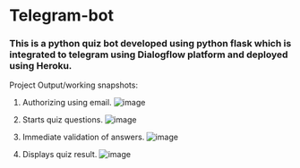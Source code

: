 # Telegram-bot
### This is a python quiz bot developed using python flask which is integrated to telegram using Dialogflow platform and deployed using Heroku.

Project Output/working snapshots:

1. Authorizing using email.
![image](https://github.com/sKeerthana4734/Telegram-bot/assets/91558152/61942d38-fb30-4be3-a87e-11f6f0e82593)

2. Starts quiz questions.
![image](https://github.com/sKeerthana4734/Telegram-bot/assets/91558152/dfdc3ec9-3489-4c1f-9022-aa4a087db39e)

3. Immediate validation of answers.
![image](https://github.com/sKeerthana4734/Telegram-bot/assets/91558152/5bca0435-6658-408f-ae0d-f8e8d8679b53)

4. Displays quiz result. 
![image](https://github.com/sKeerthana4734/Telegram-bot/assets/91558152/797bff1a-9bb6-4b0f-bf4a-894566cd6a56)
